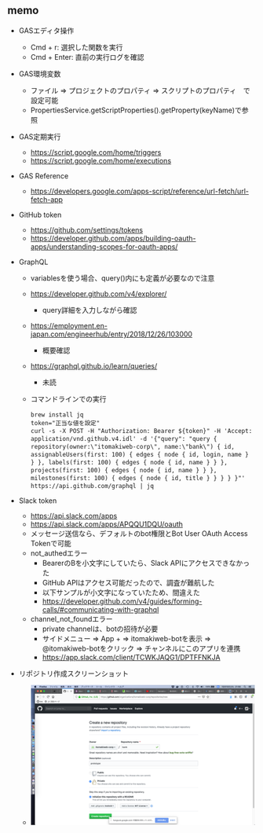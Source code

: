 ## memo

- GASエディタ操作
  - Cmd + r: 選択した関数を実行
  - Cmd + Enter: 直前の実行ログを確認
- GAS環境変数
  - ファイル => プロジェクトのプロパティ => スクリプトのプロパティ　で設定可能
  - PropertiesService.getScriptProperties().getProperty(keyName)で参照
- GAS定期実行
  - https://script.google.com/home/triggers
  - https://script.google.com/home/executions
- GAS Reference
  - https://developers.google.com/apps-script/reference/url-fetch/url-fetch-app
- GitHub token
  - https://github.com/settings/tokens
  - https://developer.github.com/apps/building-oauth-apps/understanding-scopes-for-oauth-apps/
- GraphQL
  - variablesを使う場合、query()内にも定義が必要なので注意
  - https://developer.github.com/v4/explorer/
    - query詳細を入力しながら確認
  - https://employment.en-japan.com/engineerhub/entry/2018/12/26/103000
    - 概要確認
  - https://graphql.github.io/learn/queries/
    - 未読
  - コマンドラインでの実行

    ```
    brew install jq
    token="正当な値を設定"
    curl -s -X POST -H "Authorization: Bearer ${token}" -H 'Accept: application/vnd.github.v4.idl' -d '{"query": "query { repository(owner:\"itomakiweb-corp\", name:\"bank\") { id, assignableUsers(first: 100) { edges { node { id, login, name } } }, labels(first: 100) { edges { node { id, name } } }, projects(first: 100) { edges { node { id, name } } }, milestones(first: 100) { edges { node { id, title } } } } }"' https://api.github.com/graphql | jq
    ```

- Slack token
  - https://api.slack.com/apps
  - https://api.slack.com/apps/APQQU1DQU/oauth
  - メッセージ送信なら、デフォルトのbot権限とBot User OAuth Access Tokenで可能
  - not_authedエラー
    - BearerのBを小文字にしていたら、Slack APIにアクセスできなかった
    - GitHub APIはアクセス可能だったので、調査が難航した
    - 以下サンプルが小文字になっていたため、間違えた
    - https://developer.github.com/v4/guides/forming-calls/#communicating-with-graphql
  - channel_not_foundエラー
    - private channelは、botの招待が必要
    - サイドメニュー => App + => itomakiweb-botを表示 => @itomakiweb-botをクリック => チャンネルにこのアプリを連携
    - https://app.slack.com/client/TCWKJAQG1/DPTFFNKJA
- リポジトリ作成スクリーンショット
  - ![リポジトリ作成スクリーンショット](newRepository.png "リポジトリ作成スクリーンショット") 
